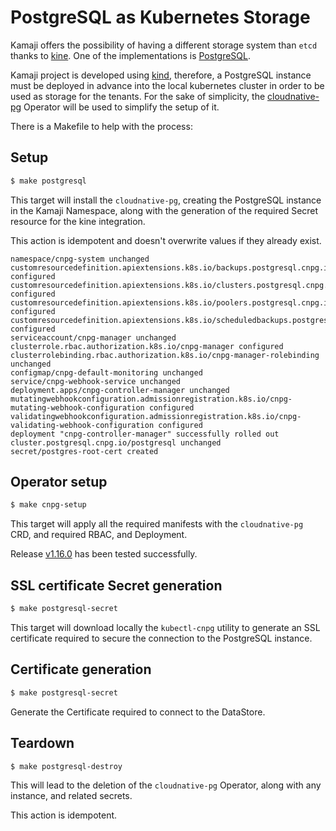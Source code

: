 # PostgreSQL as Kubernetes Storage

Kamaji offers the possibility of having a different storage system than `etcd` thanks to [kine](https://github.com/k3s-io/kine).
One of the implementations is [PostgreSQL](https://www.postgresql.org/).

Kamaji project is developed using [kind](https://kind.sigs.k8s.io), therefore, a PostgreSQL instance must be deployed in advance into the local kubernetes cluster in order to be used as storage for the tenants.
For the sake of simplicity, the [cloudnative-pg](https://cloudnative-pg.io/) Operator will be used to simplify the setup of it.

There is a Makefile to help with the process:

## Setup

```bash
$ make postgresql
```

This target will install the `cloudnative-pg`, creating the PostgreSQL instance in the Kamaji Namespace, along with the generation of the required Secret resource for the kine integration.

This action is idempotent and doesn't overwrite values if they already exist.

```shell
namespace/cnpg-system unchanged
customresourcedefinition.apiextensions.k8s.io/backups.postgresql.cnpg.io configured
customresourcedefinition.apiextensions.k8s.io/clusters.postgresql.cnpg.io configured
customresourcedefinition.apiextensions.k8s.io/poolers.postgresql.cnpg.io configured
customresourcedefinition.apiextensions.k8s.io/scheduledbackups.postgresql.cnpg.io configured
serviceaccount/cnpg-manager unchanged
clusterrole.rbac.authorization.k8s.io/cnpg-manager configured
clusterrolebinding.rbac.authorization.k8s.io/cnpg-manager-rolebinding unchanged
configmap/cnpg-default-monitoring unchanged
service/cnpg-webhook-service unchanged
deployment.apps/cnpg-controller-manager unchanged
mutatingwebhookconfiguration.admissionregistration.k8s.io/cnpg-mutating-webhook-configuration configured
validatingwebhookconfiguration.admissionregistration.k8s.io/cnpg-validating-webhook-configuration configured
deployment "cnpg-controller-manager" successfully rolled out
cluster.postgresql.cnpg.io/postgresql unchanged
secret/postgres-root-cert created
```

## Operator setup

```bash
$ make cnpg-setup
```

This target will apply all the required manifests with the `cloudnative-pg` CRD, and required RBAC, and Deployment.

Release [v1.16.0](https://github.com/cloudnative-pg/cloudnative-pg/releases/tag/v1.16.0) has been tested successfully.

## SSL certificate Secret generation

```bash
$ make postgresql-secret
```

This target will download locally the `kubectl-cnpg` utility to generate an SSL certificate required to secure the connection to the PostgreSQL instance.

## Certificate generation

```bash
$ make postgresql-secret
```

Generate the Certificate required to connect to the DataStore.

## Teardown

```bash
$ make postgresql-destroy
```

This will lead to the deletion of the `cloudnative-pg` Operator, along with any instance, and related secrets.

This action is idempotent.
